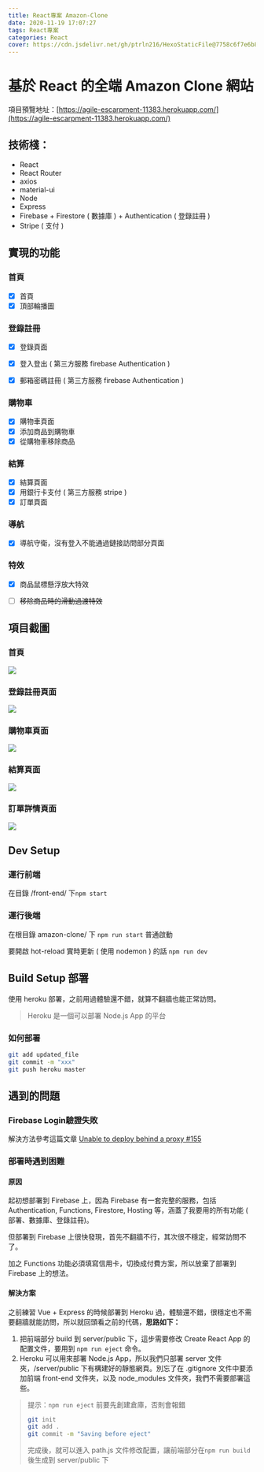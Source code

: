 ```yaml
---
title: React專案 Amazon-Clone
date: 2020-11-19 17:07:27
tags: React專案
categories: React
cover: https://cdn.jsdelivr.net/gh/ptrln216/HexoStaticFile@7758c6f7e6b844dfdebb4381fa6d03344cf505b7/2020/11/24/d6aeb674bae18964280bc0ecca35803f.png
---
```


# 基於 React 的全端 Amazon Clone 網站

項目預覽地址：[https://agile-escarpment-11383.herokuapp.com/](https://agile-escarpment-11383.herokuapp.com/)



## 技術棧：

- React
- React Router
- axios
- material-ui
- Node
- Express
- Firebase + Firestore ( 數據庫 ) + Authentication ( 登錄註冊 )
- Stripe ( 支付 )



## 實現的功能

### 首頁

- [x] 首頁
- [x] 頂部輪播圖

### 登錄註冊

- [x] 登錄頁面

- [x] 登入登出 ( 第三方服務 firebase Authentication )
- [x] 郵箱密碼註冊 ( 第三方服務 firebase Authentication )

### 購物車

- [x] 購物車頁面
- [x] 添加商品到購物車
- [x] 從購物車移除商品

### 結算

- [x] 結算頁面
- [x] 用銀行卡支付 ( 第三方服務 stripe )
- [x] 訂單頁面

### 導航

- [x] 導航守衛，沒有登入不能通過鏈接訪問部分頁面

### 特效

- [x] 商品鼠標懸浮放大特效
- [ ] ~~移除商品時的滑動過渡特效~~



## 項目截圖

### 首頁

![](https://cdn.jsdelivr.net/gh/ptrln216/HexoStaticFile@0b18f64f830061d70cddc7f0e228a60d5fd86b14/2020/11/27/b5148eb1875639f76b26cad696d5a1ec.png)

### 登錄註冊頁面

![](https://cdn.jsdelivr.net/gh/ptrln216/HexoStaticFile@482f628ec51ed1d0e6b066e6c6e49d33f25abe47/2020/11/27/fa2dfd50c6112353898723f73eb929fb.png)

### 購物車頁面

![](https://cdn.jsdelivr.net/gh/ptrln216/HexoStaticFile@ea2019691a274eff4b7a2a602840469698a5ff42/2020/11/27/391e08cdef00f8141e34e29860e8abb6.png)

### 結算頁面

![](https://cdn.jsdelivr.net/gh/ptrln216/HexoStaticFile@73ac50d4fea5a5360f974a91b97116b4b62deb90/2020/11/27/13ee0636a32209a5c67a2f7098e991a7.png)

### 訂單詳情頁面

![](https://cdn.jsdelivr.net/gh/ptrln216/HexoStaticFile@32cc139feb42db848b65db18e2c094be6d782ff6/2020/11/27/7d5178409b13ddbfd10b0f23e37ba911.png)



## Dev Setup

### 運行前端

在目錄 /front-end/ 下`npm start`

### 運行後端

在根目錄 amazon-clone/ 下 `npm run start` 普通啟動

要開啟 hot-reload 實時更新 ( 使用 nodemon ) 的話 `npm run dev`



## Build Setup 部署

使用 heroku 部署，之前用過體驗還不錯，就算不翻牆也能正常訪問。

> Heroku 是一個可以部署 Node.js App 的平台

### 如何部署

```bash
git add updated_file
git commit -m "xxx"
git push heroku master
```



## 遇到的問題

### Firebase Login驗證失敗

解決方法參考這篇文章 [Unable to deploy behind a proxy #155](https://github.com/firebase/firebase-tools/issues/155)

### 部署時遇到困難

#### 原因

起初想部署到 Firebase 上，因為 Firebase 有一套完整的服務，包括 Authentication, Functions, Firestore, Hosting 等，涵蓋了我要用的所有功能 ( 部署、數據庫、登錄註冊)。

但部署到 Firebase 上很快發現，首先不翻牆不行，其次很不穩定，經常訪問不了。

加之 Functions 功能必須填寫信用卡，切換成付費方案，所以放棄了部署到 Firebase 上的想法。

#### 解決方案

之前練習 Vue + Express 的時候部署到 Heroku 過，體驗還不錯，很穩定也不需要翻牆就能訪問，所以就回頭看之前的代碼，**思路如下：**

1. 把前端部分 build 到 server/public 下，這步需要修改 Create React App 的配置文件，要用到 `npm run eject` 命令。
2. Heroku 可以用來部署 Node.js App，所以我們只部署 server 文件夾，/server/public 下有構建好的靜態網頁。別忘了在 .gitignore 文件中要添加前端 front-end 文件夾，以及 node_modules 文件夾，我們不需要部署這些。

> 提示：`npm run eject` 前要先創建倉庫，否則會報錯
>
> ``` bash
> git init
> git add .
> git commit -m "Saving before eject"
> ```
>
> 完成後，就可以進入 path.js 文件修改配置，讓前端部分在`npm run build`後生成到 server/public 下

